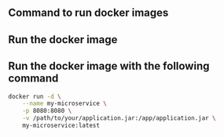 ## Command to run docker images
## Run the docker image

## Run the docker image with the following command
```bash 
docker run -d \
    --name my-microservice \
    -p 8080:8080 \
    -v /path/to/your/application.jar:/app/application.jar \
    my-microservice:latest
```
